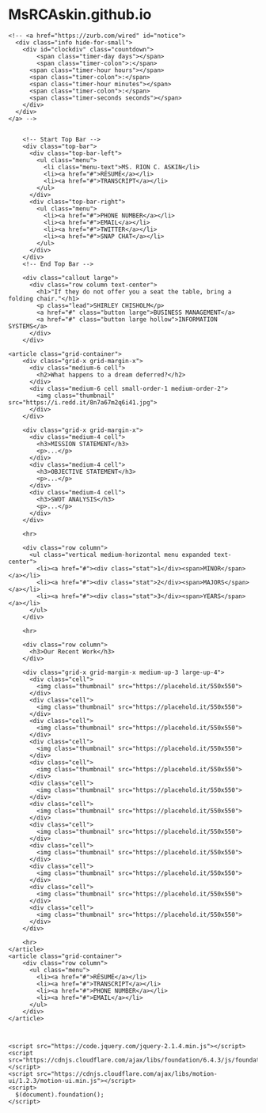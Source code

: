 # MsRCAskin.github.io
<html class="no-js" lang="en">
  <head>
    <meta charset="utf-8" />
    <meta name="viewport" content="width=device-width, initial-scale=1.0" />
    <title>Foundation | Welcome</title>
    <link rel="stylesheet" href="https://cdnjs.cloudflare.com/ajax/libs/foundation/6.4.3/css/foundation.min.css">
    <link rel="stylesheet" href="https://cdnjs.cloudflare.com/ajax/libs/motion-ui/1.2.3/motion-ui.min.css">
    <link rel="stylesheet" href="https://cdnjs.cloudflare.com/ajax/libs/foundation/6.4.3/css/foundation-prototype.min.css">
    <link href='https://cdnjs.cloudflare.com/ajax/libs/foundicons/3.0.0/foundation-icons.css' rel='stylesheet' type='text/css'>
    <!-- optional CDN for Foundation Icons ^^ -->
  </head>
  <body>
    <!-- Info Banner For Announcements or Links -->
    <!-- <a href="https://zurb.com/university/foundation-intro" class="docs-banner course-banner">
      <div class="info">
        <h5 class=""><strong>To master everything new in 6.4, along with the rest of Foundation register for our Aug 8th Webinar Class &rsaquo;</strong></h5>
      </div>
    </a> -->

    <!-- <a href="https://zurb.com/wired" id="notice">
      <div class="info hide-for-small">
        <div id="clockdiv" class="countdown">
            <span class="timer-day days"></span>
            <span class="timer-colon">:</span>
          <span class="timer-hour hours"></span>
          <span class="timer-colon">:</span>
          <span class="timer-hour minutes"></span>
          <span class="timer-colon">:</span>
          <span class="timer-seconds seconds"></span>
        </div>
      </div>
    </a> -->


        <!-- Start Top Bar -->
        <div class="top-bar">
          <div class="top-bar-left">
            <ul class="menu">
              <li class="menu-text">MS. RION C. ASKIN</li>
              <li><a href="#">RÉSUMÉ</a></li>
              <li><a href="#">TRANSCRIPT</a></li>
            </ul>
          </div>
          <div class="top-bar-right">
            <ul class="menu">
              <li><a href="#">PHONE NUMBER</a></li>
              <li><a href="#">EMAIL</a></li>
              <li><a href="#">TWITTER</a></li>
              <li><a href="#">SNAP CHAT</a></li>
            </ul>
          </div>
        </div>
        <!-- End Top Bar -->

        <div class="callout large">
          <div class="row column text-center">
            <h1>"If they do not offer you a seat the table, bring a folding chair."</h1>
            <p class="lead">SHIRLEY CHISHOLM</p>
            <a href="#" class="button large">BUSINESS MANAGEMENT</a>
            <a href="#" class="button large hollow">INFORMATION SYSTEMS</a>
          </div>
        </div>

    <article class="grid-container">
        <div class="grid-x grid-margin-x">
          <div class="medium-6 cell">
            <h2>What happens to a dream deferred?</h2>
          </div>
          <div class="medium-6 cell small-order-1 medium-order-2">
            <img class="thumbnail" src="https://i.redd.it/8n7a67m2q6i41.jpg">
          </div>
        </div>

        <div class="grid-x grid-margin-x">
          <div class="medium-4 cell">
            <h3>MISSION STATEMENT</h3>
            <p>...</p>
          </div>
          <div class="medium-4 cell">
            <h3>OBJECTIVE STATEMENT</h3>
            <p>...</p>
          </div>
          <div class="medium-4 cell">
            <h3>SWOT ANALYSIS</h3>
            <p>...</p>
          </div>
        </div>

        <hr>

        <div class="row column">
          <ul class="vertical medium-horizontal menu expanded text-center">
            <li><a href="#"><div class="stat">1</div><span>MINOR</span></a></li>
            <li><a href="#"><div class="stat">2</div><span>MAJORS</span></a></li>
            <li><a href="#"><div class="stat">3</div><span>YEARS</span></a></li>
          </ul>
        </div>

        <hr>

        <div class="row column">
          <h3>Our Recent Work</h3>
        </div>

        <div class="grid-x grid-margin-x medium-up-3 large-up-4">
          <div class="cell">
            <img class="thumbnail" src="https://placehold.it/550x550">
          </div>
          <div class="cell">
            <img class="thumbnail" src="https://placehold.it/550x550">
          </div>
          <div class="cell">
            <img class="thumbnail" src="https://placehold.it/550x550">
          </div>
          <div class="cell">
            <img class="thumbnail" src="https://placehold.it/550x550">
          </div>
          <div class="cell">
            <img class="thumbnail" src="https://placehold.it/550x550">
          </div>
          <div class="cell">
            <img class="thumbnail" src="https://placehold.it/550x550">
          </div>
          <div class="cell">
            <img class="thumbnail" src="https://placehold.it/550x550">
          </div>
          <div class="cell">
            <img class="thumbnail" src="https://placehold.it/550x550">
          </div>
          <div class="cell">
            <img class="thumbnail" src="https://placehold.it/550x550">
          </div>
          <div class="cell">
            <img class="thumbnail" src="https://placehold.it/550x550">
          </div>
          <div class="cell">
            <img class="thumbnail" src="https://placehold.it/550x550">
          </div>
          <div class="cell">
            <img class="thumbnail" src="https://placehold.it/550x550">
          </div>
        </div>

        <hr>
    </article>
    <article class="grid-container">
        <div class="row column">
          <ul class="menu">
            <li><a href="#">RÉSUMÉ</a></li>
            <li><a href="#">TRANSCRIPT</a></li>
            <li><a href="#">PHONE NUMBER</a></li>
            <li><a href="#">EMAIL</a></li>
          </ul>
        </div>
    </article>



    <script src="https://code.jquery.com/jquery-2.1.4.min.js"></script>
    <script src="https://cdnjs.cloudflare.com/ajax/libs/foundation/6.4.3/js/foundation.min.js"></script>
    <script src="https://cdnjs.cloudflare.com/ajax/libs/motion-ui/1.2.3/motion-ui.min.js"></script>
    <script>
      $(document).foundation();
    </script>
  </body>
</html>
